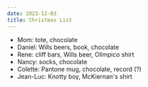 ```yaml
---
date: 2023-12-03
title: Christmas List
---
```


- Mom: tote, chocolate
- Daniel: Wills beers, book, chocolate
- Rene: cliff bars, Wills beer, Olimpico shirt
- Nancy: socks, chocolate
- Colette: Pantone mug, chocolate, record (?)
- Jean-Luc: Knotty boy, McKiernan's shirt
